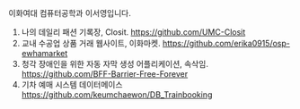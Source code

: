 이화여대 컴퓨터공학과 이서영입니다.

1. 나의 데일리 패션 기록장, Closit.
   https://github.com/UMC-Closit
2. 교내 수공업 상품 거래 웹사이트, 이화마켓.
   https://github.com/erika0915/osp-ewhamarket
3. 청각 장애인을 위한 자동 자막 생성 어플리케이션, 속삭임.
   https://github.com/BFF-Barrier-Free-Forever
4. 기차 예매 시스템 데이터메이스
   https://github.com/keumchaewon/DB_Trainbooking

<!---
seoyoungleeme/seoyoungleeme is a ✨ special ✨ repository because its `README.md` (this file) appears on your GitHub profile.
You can click the Preview link to take a look at your changes.
--->
